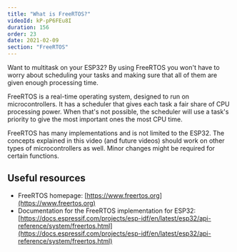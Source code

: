 ```yaml
---
title: "What is FreeRTOS?"
videoId: kP-pP6FEu8I
duration: 156
order: 23
date: 2021-02-09
section: "FreeRTOS"
---
```


Want to multitask on your ESP32? By using FreeRTOS you won't have to worry about scheduling your tasks and making sure that all of them are given enough processing time.

FreeRTOS is a real-time operating system, designed to run on microcontrollers. It has a scheduler that gives each task a fair share of CPU processing power. When that's not possible, the scheduler will use a task's priority to give the most important ones the most CPU time.

FreeRTOS has many implementations and is not limited to the ESP32. The concepts explained in this video (and future videos) should work on other types of microcontrollers as well. Minor changes might be required for certain functions.

## Useful resources

* FreeRTOS homepage: [https://www.freertos.org](https://www.freertos.org)
* Documentation for the FreeRTOS implementation for ESP32: [https://docs.espressif.com/projects/esp-idf/en/latest/esp32/api-reference/system/freertos.html](https://docs.espressif.com/projects/esp-idf/en/latest/esp32/api-reference/system/freertos.html)

